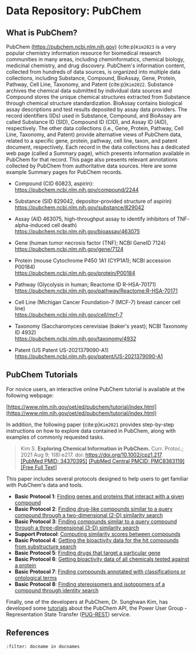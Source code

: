 # Data Repository: PubChem

## What is PubChem?

PubChem [(https://pubchem.ncbi.nlm.nih.gov)](https://pubchem.ncbi.nlm.nih.gov) {cite:p}`Kim2023` is a very popular chemistry information resource for biomedical research communities in many areas, including cheminformatics, chemical biology, medicinal chemistry, and drug discovery. PubChem's information content, collected from hundreds of data sources, is organized into multiple data collections, including Substance, Compound, BioAssay, Gene, Protein, Pathway, Cell Line, Taxonomy, and Patent {cite:p}`Kim2022`. Substance archives the chemical data submitted by individual data sources and Compound stores the unique chemical structures extracted from Substance through chemical structure standardization. BioAssay contains biological assay descriptions and test results deposited by assay data providers. The record identifiers (IDs) used in Substance, Compound, and BioAssay are called Substance ID (SID), Compound ID (CID), and Assay ID (AID), respectively. The other data collections (i.e., Gene, Protein, Pathway, Cell Line, Taxonomy, and Patent) provide alternative views of PubChem data, related to a specific gene, protein, pathway, cell line, taxon, and patent document, respectively. Each record in the data collections has a dedicated web page (called a Summary page), which presents information available in PubChem for that record. This page also presents relevant annotations collected by PubChem from authoritative data sources.  Here are some example Summary pages for PubChem records.

- Compound (CID 60823, aspirin):<br>
https://pubchem.ncbi.nlm.nih.gov/compound/2244

- Substance (SID 829042, depositor-provided structure of aspirin)<br>
https://pubchem.ncbi.nlm.nih.gov/substance/829042

- Assay (AID 463075, high-throughput assay to identify inhibitors of TNF-<sym>alpha-induced cell death)<br>
https://pubchem.ncbi.nlm.nih.gov/bioassay/463075

- Gene (human tumor necrosis factor (TNF); NCBI GeneID 7124)<br>
https://pubchem.ncbi.nlm.nih.gov/gene/7124

- Protein (mouse Cytochrome P450 1A1 (CYP1A1); NCBI accession P00184)<br>
https://pubchem.ncbi.nlm.nih.gov/protein/P00184

- Pathway (Glycolysis in human; Reactome ID R-HSA-70171)<br>
https://pubchem.ncbi.nlm.nih.gov/pathway/Reactome:R-HSA-70171

- Cell Line (Michigan Cancer Foundation-7 (MCF-7) breast cancer cell line)<br>
https://pubchem.ncbi.nlm.nih.gov/cell/mcf-7

- Taxonomy (Saccharomyces cerevisiae (baker's yeast); NCBI Taxonomy ID 4932)<br>
https://pubchem.ncbi.nlm.nih.gov/taxonomy/4932

- Patent (US Patent US-2021379090-A1)<br>
https://pubchem.ncbi.nlm.nih.gov/patent/US-2021379090-A1


## PubChem Tutorials

For novice users, an interactive online PubChem tutorial is available at the following webpage:

[https://www.nlm.nih.gov/oet/ed/pubchem/tutorial/index.html](https://www.nlm.nih.gov/oet/ed/pubchem/tutorial/index.html)

In addition, the following paper {cite:p}`Kim2021` provides step-by-step instructions on how to explore data contained in PubChem, along with examples of commonly requested tasks.

>Kim S. **Exploring Chemical Information in PubChem.** Curr. Protoc.; 2021 Aug 9; 1(8):e217. doi: https://doi.org/10.1002/cpz1.217.  
>[\[PubMed PMID: 34370395\]](https://pubmed.ncbi.nlm.nih.gov/34370395/) [\[PubMed Central PMCID: PMC8363119\]](https://www.ncbi.nlm.nih.gov/pmc/articles/PMC8363119/) [\[Free Full Text\]](https://doi.org/10.1002/cpz1.217)


This paper includes several protocols designed to help users to get familiar with PubChem's data and tools.

* **Basic Protocol 1**: [Finding genes and proteins that interact with a given compound](https://currentprotocols.onlinelibrary.wiley.com/doi/10.1002/cpz1.217#cpz1217-prot-0001)
* **Basic Protocol 2**: [Finding drug-like compounds similar to a query compound through a two-dimensional (2-D) similarity search](https://currentprotocols.onlinelibrary.wiley.com/doi/10.1002/cpz1.217#cpz1217-prot-0002)
* **Basic Protocol 3**: [Finding compounds similar to a query compound through a three-dimensional (3-D) similarity search](https://currentprotocols.onlinelibrary.wiley.com/doi/10.1002/cpz1.217#cpz1217-prot-0003)
* **Support Protocol**: [Computing similarity scores between compounds](https://currentprotocols.onlinelibrary.wiley.com/doi/10.1002/cpz1.217#cpz1217-prot-0004)
* **Basic Protocol 4**: [Getting the bioactivity data for the hit compounds from substructure search](https://currentprotocols.onlinelibrary.wiley.com/doi/10.1002/cpz1.217#cpz1217-prot-0005)
* **Basic Protocol 5**: [Finding drugs that target a particular gene](https://currentprotocols.onlinelibrary.wiley.com/doi/10.1002/cpz1.217#cpz1217-prot-0006)
* **Basic Protocol 6**: [Getting bioactivity data of all chemicals tested against a protein](https://currentprotocols.onlinelibrary.wiley.com/doi/10.1002/cpz1.217#cpz1217-prot-0007)
* **Basic Protocol 7**: [Finding compounds annotated with classifications or ontological terms](https://currentprotocols.onlinelibrary.wiley.com/doi/10.1002/cpz1.217#cpz1217-prot-0008)
* **Basic Protocol 8**: [Finding stereoisomers and isotopomers of a compound through identity search](https://currentprotocols.onlinelibrary.wiley.com/doi/10.1002/cpz1.217#cpz1217-prot-0009)
  
Finally, one of the developers at PubChem, Dr. Sunghwan Kim, has developed some [tutorials](pubchem_pugrest) about the PubChem API,
the Power User Group - Representation State Transfer ([PUG-REST](https://pubchem.ncbi.nlm.nih.gov/docs/pug-rest)) service.

## References  
  
```{bibliography}
:filter: docname in docnames
```
